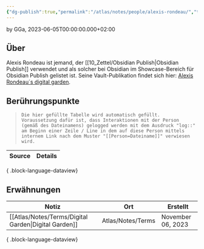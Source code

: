 ```yaml
---
{"dg-publish":true,"permalink":"/atlas/notes/people/alexis-rondeau/","tags":["class/people"],"noteIcon":""}
---
```


by GGa, 2023-06-05T00:00:00.000+02:00 
 
## Über
Alexis Rondeau ist jemand, der [[10_Zettel/Obsidian Publish\|Obsidian Publish]] verwendet und als solcher bei Obsidian im Showcase-Bereich für Obsidian Publish gelistet ist.
Seine Vault-Publikation findet sich hier: [Alexis Rondeau´s digital garden](https://publish.obsidian.md/alexisrondeau/Welcome+to+my+digital+garden).


## Berührungspunkte
> `Die hier gefüllte Tabelle wird automatisch gefüllt. Voraussetzung dafür ist, dass Interaktionen mit der Person (gemäß des Dateinamens) gelogged werden mit dem Ausdruck "log::" am Beginn einer Zeile / Line in dem auf diese Person mittels internem Link nach dem Muster "[[Person=Dateiname]]" verwiesen wird.`

| Source | Details |
| ------ | ------- |

{ .block-language-dataview}

## Erwähnungen
| Notiz                                                   | Ort               | Erstellt          |
| ------------------------------------------------------- | ----------------- | ----------------- |
| [[Atlas/Notes/Terms/Digital Garden\|Digital Garden]] | Atlas/Notes/Terms | November 06, 2023 |

{ .block-language-dataview}
 